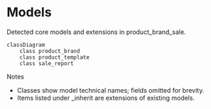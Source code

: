 # Models

Detected core models and extensions in product_brand_sale.

```mermaid
classDiagram
    class product_brand
    class product_template
    class sale_report
```

Notes
- Classes show model technical names; fields omitted for brevity.
- Items listed under _inherit are extensions of existing models.
